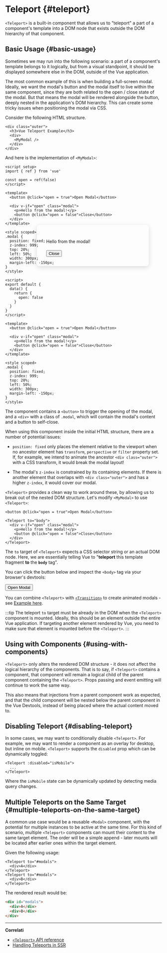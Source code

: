 # Teleport {#teleport}

 <VueSchoolLink href="https://vueschool.io/lessons/vue-3-teleport" title="Free Vue.js Teleport Lesson"/>

`<Teleport>` is a built-in component that allows us to "teleport" a part of a component's template into a DOM node that exists outside the DOM hierarchy of that component.

## Basic Usage {#basic-usage}

Sometimes we may run into the following scenario: a part of a component's template belongs to it logically, but from a visual standpoint, it should be displayed somewhere else in the DOM, outside of the Vue application.

The most common example of this is when building a full-screen modal. Ideally, we want the modal's button and the modal itself to live within the same component, since they are both related to the open / close state of the modal. But that means the modal will be rendered alongside the button, deeply nested in the application's DOM hierarchy. This can create some tricky issues when positioning the modal via CSS.

Consider the following HTML structure.

```vue-html
<div class="outer">
  <h3>Vue Teleport Example</h3>
  <div>
    <MyModal />
  </div>
</div>
```

And here is the implementation of `<MyModal>`:

<div class="composition-api">

```vue
<script setup>
import { ref } from 'vue'

const open = ref(false)
</script>

<template>
  <button @click="open = true">Open Modal</button>

  <div v-if="open" class="modal">
    <p>Hello from the modal!</p>
    <button @click="open = false">Close</button>
  </div>
</template>

<style scoped>
.modal {
  position: fixed;
  z-index: 999;
  top: 20%;
  left: 50%;
  width: 300px;
  margin-left: -150px;
}
</style>
```

</div>
<div class="options-api">

```vue
<script>
export default {
  data() {
    return {
      open: false
    }
  }
}
</script>

<template>
  <button @click="open = true">Open Modal</button>

  <div v-if="open" class="modal">
    <p>Hello from the modal!</p>
    <button @click="open = false">Close</button>
  </div>
</template>

<style scoped>
.modal {
  position: fixed;
  z-index: 999;
  top: 20%;
  left: 50%;
  width: 300px;
  margin-left: -150px;
}
</style>
```

</div>

The component contains a `<button>` to trigger the opening of the modal, and a `<div>` with a class of `.modal`, which will contain the modal's content and a button to self-close.

When using this component inside the initial HTML structure, there are a number of potential issues:

- `position: fixed` only places the element relative to the viewport when no ancestor element has `transform`, `perspective` or `filter` property set. If, for example, we intend to animate the ancestor `<div class="outer">` with a CSS transform, it would break the modal layout!

- The modal's `z-index` is constrained by its containing elements. If there is another element that overlaps with `<div class="outer">` and has a higher `z-index`, it would cover our modal.

`<Teleport>` provides a clean way to work around these, by allowing us to break out of the nested DOM structure. Let's modify `<MyModal>` to use `<Teleport>`:

```vue-html{3,8}
<button @click="open = true">Open Modal</button>

<Teleport to="body">
  <div v-if="open" class="modal">
    <p>Hello from the modal!</p>
    <button @click="open = false">Close</button>
  </div>
</Teleport>
```

The `to` target of `<Teleport>` expects a CSS selector string or an actual DOM node. Here, we are essentially telling Vue to "**teleport** this template fragment **to** the **`body`** tag".

You can click the button below and inspect the `<body>` tag via your browser's devtools:

<script setup>
import { ref } from 'vue'
const open = ref(false)
</script>

<div class="demo">
  <button @click="open = true">Open Modal</button>
  <ClientOnly>
    <Teleport to="body">
      <div v-if="open" class="demo modal-demo">
        <p style="margin-bottom:20px">Hello from the modal!</p>
        <button @click="open = false">Close</button>
      </div>
    </Teleport>
  </ClientOnly>
</div>

<style>
.modal-demo {
  position: fixed;
  z-index: 999;
  top: 20%;
  left: 50%;
  width: 300px;
  margin-left: -150px;
  background-color: var(--vt-c-bg);
  padding: 30px;
  border-radius: 8px;
  box-shadow: 0 4px 16px rgba(0, 0, 0, 0.15);
}
</style>

You can combine `<Teleport>` with [`<Transition>`](./transition) to create animated modals - see [Example here](/examples/#modal).

:::tip
The teleport `to` target must be already in the DOM when the `<Teleport>` component is mounted. Ideally, this should be an element outside the entire Vue application. If targeting another element rendered by Vue, you need to make sure that element is mounted before the `<Teleport>`.
:::

## Using with Components {#using-with-components}

`<Teleport>` only alters the rendered DOM structure - it does not affect the logical hierarchy of the components. That is to say, if `<Teleport>` contains a component, that component will remain a logical child of the parent component containing the `<Teleport>`. Props passing and event emitting will continue to work the same way.

This also means that injections from a parent component work as expected, and that the child component will be nested below the parent component in the Vue Devtools, instead of being placed where the actual content moved to.

## Disabling Teleport {#disabling-teleport}

In some cases, we may want to conditionally disable `<Teleport>`. For example, we may want to render a component as an overlay for desktop, but inline on mobile. `<Teleport>` supports the `disabled` prop which can be dynamically toggled:

```vue-html
<Teleport :disabled="isMobile">
  ...
</Teleport>
```

Where the `isMobile` state can be dynamically updated by detecting media query changes.

## Multiple Teleports on the Same Target {#multiple-teleports-on-the-same-target}

A common use case would be a reusable `<Modal>` component, with the potential for multiple instances to be active at the same time. For this kind of scenario, multiple `<Teleport>` components can mount their content to the same target element. The order will be a simple append - later mounts will be located after earlier ones within the target element.

Given the following usage:

```vue-html
<Teleport to="#modals">
  <div>A</div>
</Teleport>
<Teleport to="#modals">
  <div>B</div>
</Teleport>
```

The rendered result would be:

```html
<div id="modals">
  <div>A</div>
  <div>B</div>
</div>
```

---

**Correlati**

- [`<Teleport>` API reference](/api/built-in-components#teleport)
- [Handling Teleports in SSR](/guide/scaling-up/ssr#teleports)
